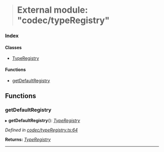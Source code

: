 > # External module: "codec/typeRegistry"

### Index

#### Classes

* [TypeRegistry](../classes/_codec_typeregistry_.typeregistry.md)

#### Functions

* [getDefaultRegistry](_codec_typeregistry_.md#getdefaultregistry)

## Functions

###  getDefaultRegistry

▸ **getDefaultRegistry**(): *[TypeRegistry](../classes/_codec_typeregistry_.typeregistry.md)*

*Defined in [codec/typeRegistry.ts:64](https://github.com/polkadot-js/api/blob/68b07eb/packages/types/src/codec/typeRegistry.ts#L64)*

**Returns:** *[TypeRegistry](../classes/_codec_typeregistry_.typeregistry.md)*

___